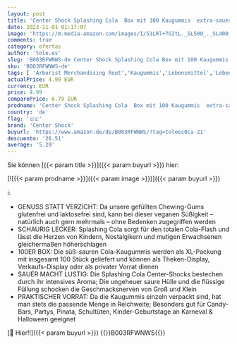 ```yaml
---
layout: post
title: 'Center Shock Splashing Cola  Box mit 100 Kaugummis  extra-sauer mit Cola-Geschmack  perfekt für Geburtstag  Pinata  Party  Candy-Bar  Schultüte & Halloween  400g'
date: 2023-11-01 01:17:07
image: 'https://m.media-amazon.com/images/I/51LRl+7GItL._SL500_._SL400_.jpg'
comments: true
category: ofertas
author: 'tole.es'
slug: 'B003RFWNWS-de Center Shock Splashing Cola Box mit 100 Kaugummis extra-...'
sku: 'B003RFWNWS-de'
tags: [ 'Arborist Merchandising Root','Kaugummis','Lebensmittel','Lebensmittel & Getränke','Neu eingetroffen in Lebensmittel & Getränke','Schokolade & Süßigkeiten','Self Service','Special Features Stores','Süßigkeiten & Knabbereien','a65049c9-49da-46cc-bfd1-578c92e0357c_0','a65049c9-49da-46cc-bfd1-578c92e0357c_3101','a65049c9-49da-46cc-bfd1-578c92e0357c_7001','center shock','🇩🇪', ]
actualPrice: 4.99 EUR
currency: EUR
price: 4.99
comparePrice: 6.79 EUR
prodname: 'Center Shock Splashing Cola  Box mit 100 Kaugummis  extra-sauer mit Cola-Geschmack  perfekt für Geburtstag  Pinata  Party  Candy-Bar  Schultüte & Halloween  400g'
country: 'de'
flag: '🇩🇪'
brand: 'Center Shock'
buyurl: 'https://www.amazon.de/dp/B003RFWNWS/?tag=tolees0ca-21'
descuento: '26.51'
average: '5.29'
---
```


Sie können [{{< param title >}}]({{< param buyurl >}}) hier:

[![{{< param prodname >}}]({{< param image >}})]({{< param buyurl >}})

ℹ️:

- GENUSS STATT VERZICHT: Da unsere gefüllten Chewing-Gums glutenfrei und laktosefrei sind, kann bei dieser veganen Süßigkeit – natürlich auch gern mehrmals – ohne Bedenken zugegriffen werden
- SCHAURIG LECKER: Splashing Cola sorgt für den totalen Cola-Flash und lässt die Herzen von Kindern, Nostalgikern und mutigen Erwachsenen gleichermaßen höherschlagen
- 100ER BOX: Die süß-sauren Cola-Kaugummis werden als XL-Packung mit insgesamt 100 Stück geliefert und können als Theken-Display, Verkaufs-Display oder als privater Vorrat dienen
- SAUER MACHT LUSTIG: Die Splashing Cola Center-Shocks bestechen durch ihr intensives Aroma; Die ungeheuer saure Hülle und die flüssige Füllung schocken die Geschmacksnerven von Groß und Klein
- PRAKTISCHER VORRAT: Da die Kaugummis einzeln verpackt sind, hat man stets die passende Menge in Reichweite; Besonders gut für Candy-Bars, Partys, Pinata, Schultüten, Kinder-Geburtstage an Karneval & Halloween geeignet

[🛒 Hier!!]({{< param buyurl >}})
{{<world>}}B003RFWNWS{{</world>}}
